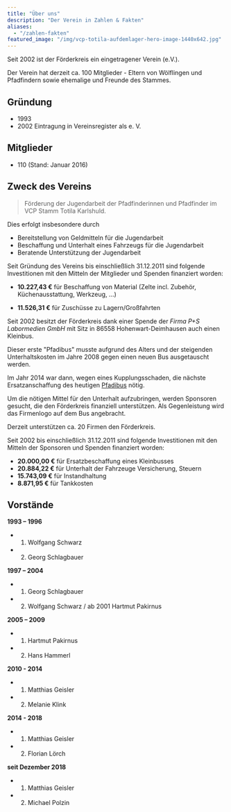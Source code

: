 ```yaml
---
title: "Über uns"
description: "Der Verein in Zahlen & Fakten"
aliases:
  - "/zahlen-fakten"
featured_image: "/img/vcp-totila-aufdemlager-hero-image-1440x642.jpg"
---
```


Seit 2002 ist der Förderkreis ein eingetragener&nbsp;Verein&nbsp;(e.V.).

Der Verein hat derzeit ca. 100 Mitglieder - Eltern von Wölflingen und Pfadfindern sowie ehemalige und Freunde des Stammes.

## Gründung

- 1993
- 2002 Eintragung in Vereinsregister als e. V.

## Mitglieder

- 110 (Stand: Januar 2016)

## Zweck des Vereins

> Förderung der Jugendarbeit der Pfadfinderinnen und Pfadfinder im VCP Stamm Totila Karlshuld.

Dies erfolgt insbesondere durch

- Bereitstellung von Geldmitteln für die Jugendarbeit
- Beschaffung und Unterhalt eines Fahrzeugs für die Jugendarbeit
- Beratende Unterstützung der Jugendarbeit

Seit Gründung des Vereins bis einschließlich 31.12.2011 sind folgende Investitionen mit den Mitteln der Mitglieder und Spenden finanziert worden:

- **10.227,43 €** für Beschaffung von Material
(Zelte incl. Zubehör, Küchenausstattung, Werkzeug, ...)

- **11.526,31 €** für Zuschüsse zu Lagern/Großfahrten

Seit 2002 besitzt der Förderkreis dank einer Spende der *Firma P+S Labormedien GmbH* mit Sitz in 86558 Hohenwart-Deimhausen auch einen Kleinbus.

Dieser erste "Pfadibus" musste aufgrund des Alters und der steigenden Unterhaltskosten im Jahre 2008 gegen einen neuen Bus ausgetauscht werden.

Im Jahr 2014 war dann, wegen eines Kupplungsschaden, die nächste Ersatzanschaffung des heutigen [Pfadibus](/pfadfinderbus) nötig.

Um die nötigen Mittel für den Unterhalt aufzubringen, werden Sponsoren gesucht, die den Förderkreis finanziell unterstützen. Als Gegenleistung wird das Firmenlogo auf dem Bus angebracht.

Derzeit unterstützen ca. 20 Firmen den Förderkreis.

Seit 2002 bis einschließlich 31.12.2011 sind folgende Investitionen mit den Mitteln der Sponsoren und Spenden finanziert worden:

- **20.000,00 €** für Ersatzbeschaffung eines Kleinbusses
- **20.884,22 €** für Unterhalt der Fahrzeuge
Versicherung, Steuern
- **15.743,09 €** für Instandhaltung
- **8.871,95 €** für Tankkosten

## Vorstände

**1993 – 1996**

- 1. Wolfgang Schwarz
- 2. Georg Schlagbauer
  
**1997 – 2004**

- 1. Georg Schlagbauer
- 2. Wolfgang Schwarz / ab 2001 Hartmut Pakirnus

**2005 – 2009**

- 1. Hartmut Pakirnus
- 2. Hans Hammerl
    
**2010 - 2014**

- 1. Matthias Geisler
- 2. Melanie Klink

**2014 - 2018**

- 1. Matthias Geisler
- 2. Florian Lörch

**seit Dezember 2018**

- 1. Matthias Geisler
- 2. Michael Polzin